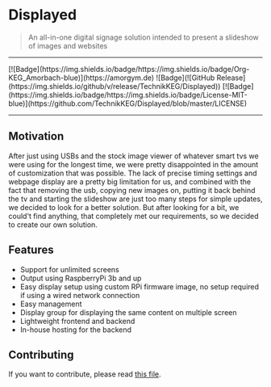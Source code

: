 # Displayed

> An all-in-one digital signage solution intended to present a slideshow of
> images and websites

<hr />
[![Badge](https://img.shields.io/badge/https://img.shields.io/badge/Org-KEG_Amorbach-blue)](https://amorgym.de)
![Badge](![GitHub Release](https://img.shields.io/github/v/release/TechnikKEG/Displayed))
[![Badge](https://img.shields.io/badge/https://img.shields.io/badge/License-MIT-blue)](https://github.com/TechnikKEG/Displayed/blob/master/LICENSE)
<hr />

## Motivation

After just using USBs and the stock image viewer of whatever smart tvs we were using for the longest time, we were pretty disappointed in the amount of customization that was possible. The lack of precise timing settings and webpage display are a pretty big limitation for us, and combined with the fact that removing the usb, copying new images on, putting it back behind the tv and starting the slideshow are just too many steps for simple updates, we decided to look for a better solution. But after looking for a bit, we could't find anything, that completely met our requirements, so we decided to create our own solution.

## Features

- Support for unlimited screens
- Output using RaspberryPi 3b and up
- Easy display setup using custom RPi firmware image, no setup required if using a wired network connection
- Easy management
- Display group for displaying the same content on multiple screen
- Lightweight frontend and backend
- In-house hosting for the backend

## Contributing

If you want to contribute, please read [this file](CONTRIBUTING.md).